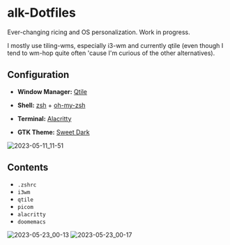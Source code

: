 # alk-Dotfiles
Ever-changing ricing and OS personalization. Work in progress.

I mostly use tiling-wms, especially i3-wm and currently qtile (even though I tend to wm-hop quite often 'cause I'm curious of the other alternatives).

## Configuration

- **Window Manager:** [Qtile](https://github.com/qtile/qtile) 

- **Shell:** [zsh](https://www.zsh.org/) + [oh-my-zsh](https://ohmyz.sh/)

- **Terminal:** [Alacritty](https://github.com/alacritty/alacritty)

- **GTK Theme:** [Sweet Dark](https://github.com/EliverLara/Sweet)

![2023-05-11_11-51](https://github.com/alcestide/Dotfiles/assets/106203061/cf744be5-289c-466e-a13a-c2573e2c529d)

## Contents
- `.zshrc`
- `i3wm`
- `qtile`
- `picom`
- `alacritty`
- `doomemacs`

![2023-05-23_00-13](https://github.com/alcestide/Dotfiles/assets/106203061/c051a8f3-f921-4318-9d74-bd6456321961)
![2023-05-23_00-17](https://github.com/alcestide/Dotfiles/assets/106203061/09b7b455-9012-443f-865f-e41950e2750a)

